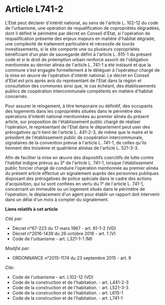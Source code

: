 # Article L741-2

L'Etat peut déclarer d'intérêt national, au sens de l'article L. 102-12 du code de l'urbanisme, une opération de
requalification de copropriétés dégradées, dont il définit le périmètre par décret en Conseil d'Etat, si l'opération de
requalification présente des enjeux majeurs en matière d'habitat dégradé, une complexité de traitement particulière et
nécessite de lourds investissements, si le site comporte une ou plusieurs copropriétés bénéficiant d'un plan de sauvegarde
défini à l'article L. 615-1 du présent code et si le droit de préemption urbain renforcé assorti de l'obligation mentionnée
au dernier alinéa de l'article L. 741-1 a été instauré et que la commune s'est engagée formellement à le déléguer à
l'opérateur chargé de la mise en œuvre de l'opération d'intérêt national. Le décret en Conseil d'Etat est pris après avis du
représentant de l'Etat dans la région et consultation des communes ainsi que, le cas échéant, des établissements publics de
coopération intercommunale compétents en matière d'habitat concernés. 

Pour assurer le relogement, à titre temporaire ou définitif, des occupants des logements dans les copropriétés situées dans
le périmètre des opérations d'intérêt national mentionnées au premier alinéa du présent article, sur proposition de
l'établissement public chargé de réaliser l'opération, le représentant de l'Etat dans le département peut user des
prérogatives qu'il tient de l'article L. 441-2-3, de même que le maire et le président de l'établissement public de
coopération intercommunale, signataires de la convention prévue à l'article L. 741-1, de celles qu'ils tiennent des troisième
et quatrième alinéas de l'article L. 521-3-3. 

Afin de faciliter la mise en œuvre des dispositifs coercitifs de lutte contre l'habitat indigne prévus au 3° de l'article L.
741-1, lorsque l'établissement public foncier chargé de conduire l'opération mentionnée au premier alinéa du présent article
effectue un signalement auprès des personnes publiques disposant des prérogatives de police spéciale dans le cadre des
actions d'acquisition, qui lui sont confiées en vertu du 1° de l'article L. 741-1, concernant un immeuble ou un logement
situés dans le périmètre de l'opération, le déplacement d'un agent pour établir un rapport doit intervenir dans un délai d'un
mois à compter du signalement.

**Liens relatifs à cet article**

_Cité par_:

  - Décret n°67-223 du 17 mars 1967 - art. 61-1-2 (VD)
  - Décret n°2016-1439 du 26 octobre 2016 - art. 1 (V)
  - Code de l'urbanisme - art. L321-1-1 (M)

_Modifié par_:

  - ORDONNANCE n°2015-1174 du 23 septembre 2015 - art. 9

_Cite_:

  - Code de l'urbanisme - art. L102-12 (VD)
  - Code de la construction et de l'habitation. - art. L441-2-3
  - Code de la construction et de l'habitation. - art. L521-3-3
  - Code de la construction et de l'habitation. - art. L615-1
  - Code de la construction et de l'habitation. - art. L741-1
